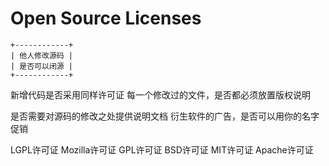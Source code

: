 # Open Source Licenses
```
+------------+
| 他人修改源码 |
| 是否可以闭源 |
+------------+
```


新增代码是否采用同样许可证       每一个修改过的文件，是否都必须放置版权说明

是否需要对源码的修改之处提供说明文档  衍生软件的广告，是否可以用你的名字促销

LGPL许可证 Mozilla许可证  GPL许可证  BSD许可证  MIT许可证  Apache许可证

